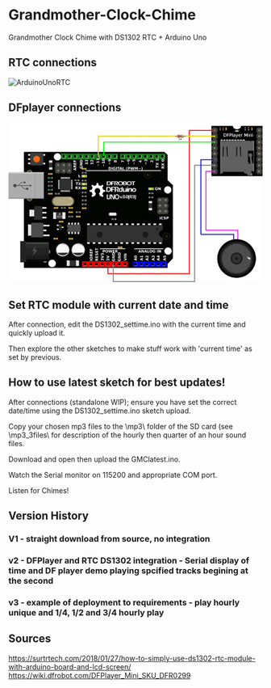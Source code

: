 # Grandmother-Clock-Chime
Grandmother Clock Chime with DS1302 RTC + Arduino Uno 

## RTC connections



![ArduinoUnoRTC](https://i0.wp.com/surtrtech.com/wp-content/uploads/2018/01/4f79e-1.png?resize=640%2C454&ssl=1)


## DFplayer connections



![DFplayer](https://raw.githubusercontent.com/DFRobot/DFRobotMediaWikiImage/master/Image/playerMini.png)



## Set RTC module with current date and time


After connection, edit the DS1302_settime.ino with the current time and quickly upload it.

Then explore the other sketches to make stuff work with 'current time' as set by previous.


## How to use latest sketch for best updates!


After connections (standalone WIP); ensure you have set the correct date/time using the DS1302_settime.ino sketch upload.

Copy your chosen mp3 files to the \mp3\ folder of the SD card (see \mp3_3files\ for description of the hourly then quarter of an hour sound files.

Download and open then upload the GMClatest.ino.

Watch the Serial monitor on 115200 and appropriate COM port.

Listen for Chimes!



## Version History

### V1 - straight download from source, no integration


### v2 - DFPlayer and RTC DS1302 integration - Serial display of time and DF player demo playing spcified tracks begining at the second


### v3 - example of deployment to requirements - play hourly unique and 1/4, 1/2 and 3/4 hourly play




## Sources
https://surtrtech.com/2018/01/27/how-to-simply-use-ds1302-rtc-module-with-arduino-board-and-lcd-screen/
https://wiki.dfrobot.com/DFPlayer_Mini_SKU_DFR0299
